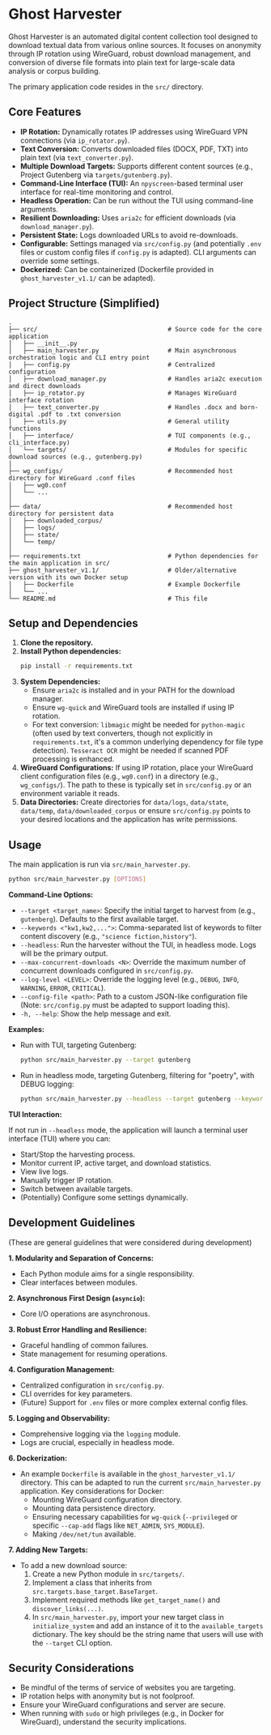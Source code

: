 # Ghost Harvester

Ghost Harvester is an automated digital content collection tool designed to download textual data from various online sources. It focuses on anonymity through IP rotation using WireGuard, robust download management, and conversion of diverse file formats into plain text for large-scale data analysis or corpus building.

The primary application code resides in the `src/` directory.

## Core Features

- **IP Rotation:** Dynamically rotates IP addresses using WireGuard VPN connections (via `ip_rotator.py`).
- **Text Conversion:** Converts downloaded files (DOCX, PDF, TXT) into plain text (via `text_converter.py`).
- **Multiple Download Targets:** Supports different content sources (e.g., Project Gutenberg via `targets/gutenberg.py`).
- **Command-Line Interface (TUI):** An `npyscreen`-based terminal user interface for real-time monitoring and control.
- **Headless Operation:** Can be run without the TUI using command-line arguments.
- **Resilient Downloading:** Uses `aria2c` for efficient downloads (via `download_manager.py`).
- **Persistent State:** Logs downloaded URLs to avoid re-downloads.
- **Configurable:** Settings managed via `src/config.py` (and potentially `.env` files or custom config files if `config.py` is adapted). CLI arguments can override some settings.
- **Dockerized:** Can be containerized (Dockerfile provided in `ghost_harvester_v1.1/` can be adapted).

## Project Structure (Simplified)

```
.
├── src/                                    # Source code for the core application
│   ├── __init__.py
│   ├── main_harvester.py                   # Main asynchronous orchestration logic and CLI entry point
│   ├── config.py                           # Centralized configuration
│   ├── download_manager.py                 # Handles aria2c execution and direct downloads
│   ├── ip_rotator.py                       # Manages WireGuard interface rotation
│   ├── text_converter.py                   # Handles .docx and born-digital .pdf to .txt conversion
│   ├── utils.py                            # General utility functions
│   ├── interface/                          # TUI components (e.g., cli_interface.py)
│   └── targets/                            # Modules for specific download sources (e.g., gutenberg.py)
│
├── wg_configs/                             # Recommended host directory for WireGuard .conf files
│   ├── wg0.conf
│   └── ...
│
├── data/                                   # Recommended host directory for persistent data
│   ├── downloaded_corpus/
│   ├── logs/
│   ├── state/
│   └── temp/
│
├── requirements.txt                        # Python dependencies for the main application in src/
├── ghost_harvester_v1.1/                   # Older/alternative version with its own Docker setup
│   ├── Dockerfile                          # Example Dockerfile
│   └── ...
└── README.md                               # This file
```

## Setup and Dependencies

1.  **Clone the repository.**
2.  **Install Python dependencies:**
    ```bash
    pip install -r requirements.txt
    ```
3.  **System Dependencies:**
    *   Ensure `aria2c` is installed and in your PATH for the download manager.
    *   Ensure `wg-quick` and WireGuard tools are installed if using IP rotation.
    *   For text conversion: `libmagic` might be needed for `python-magic` (often used by text converters, though not explicitly in `requirements.txt`, it's a common underlying dependency for file type detection). `Tesseract OCR` might be needed if scanned PDF processing is enhanced.
4.  **WireGuard Configurations:** If using IP rotation, place your WireGuard client configuration files (e.g., `wg0.conf`) in a directory (e.g., `wg_configs/`). The path to these is typically set in `src/config.py` or an environment variable it reads.
5.  **Data Directories:** Create directories for `data/logs`, `data/state`, `data/temp`, `data/downloaded_corpus` or ensure `src/config.py` points to your desired locations and the application has write permissions.

## Usage

The main application is run via `src/main_harvester.py`.

```bash
python src/main_harvester.py [OPTIONS]
```

**Command-Line Options:**

*   `--target <target_name>`: Specify the initial target to harvest from (e.g., `gutenberg`). Defaults to the first available target.
*   `--keywords <"kw1,kw2,...">`: Comma-separated list of keywords to filter content discovery (e.g., `"science fiction,history"`).
*   `--headless`: Run the harvester without the TUI, in headless mode. Logs will be the primary output.
*   `--max-concurrent-downloads <N>`: Override the maximum number of concurrent downloads configured in `src/config.py`.
*   `--log-level <LEVEL>`: Override the logging level (e.g., `DEBUG`, `INFO`, `WARNING`, `ERROR`, `CRITICAL`).
*   `--config-file <path>`: Path to a custom JSON-like configuration file (Note: `src/config.py` must be adapted to support loading this).
*   `-h, --help`: Show the help message and exit.

**Examples:**

*   Run with TUI, targeting Gutenberg:
    ```bash
    python src/main_harvester.py --target gutenberg
    ```
*   Run in headless mode, targeting Gutenberg, filtering for "poetry", with DEBUG logging:
    ```bash
    python src/main_harvester.py --headless --target gutenberg --keywords "poetry" --log-level DEBUG
    ```

**TUI Interaction:**

If not run in `--headless` mode, the application will launch a terminal user interface (TUI) where you can:
- Start/Stop the harvesting process.
- Monitor current IP, active target, and download statistics.
- View live logs.
- Manually trigger IP rotation.
- Switch between available targets.
- (Potentially) Configure some settings dynamically.

## Development Guidelines

(These are general guidelines that were considered during development)

**1. Modularity and Separation of Concerns:**
   - Each Python module aims for a single responsibility.
   - Clear interfaces between modules.

**2. Asynchronous First Design (`asyncio`):**
   - Core I/O operations are asynchronous.

**3. Robust Error Handling and Resilience:**
   - Graceful handling of common failures.
   - State management for resuming operations.

**4. Configuration Management:**
   - Centralized configuration in `src/config.py`.
   - CLI overrides for key parameters.
   - (Future) Support for `.env` files or more complex external config files.

**5. Logging and Observability:**
   - Comprehensive logging via the `logging` module.
   - Logs are crucial, especially in headless mode.

**6. Dockerization:**
   - An example `Dockerfile` is available in the `ghost_harvester_v1.1/` directory. This can be adapted to run the current `src/main_harvester.py` application. Key considerations for Docker:
     - Mounting WireGuard configuration directory.
     - Mounting data persistence directory.
     - Ensuring necessary capabilities for `wg-quick` (`--privileged` or specific `--cap-add` flags like `NET_ADMIN`, `SYS_MODULE`).
     - Making `/dev/net/tun` available.

**7. Adding New Targets:**
   - To add a new download source:
     1. Create a new Python module in `src/targets/`.
     2. Implement a class that inherits from `src.targets.base_target.BaseTarget`.
     3. Implement required methods like `get_target_name()` and `discover_links(...)`.
     4. In `src/main_harvester.py`, import your new target class in `initialize_system` and add an instance of it to the `available_targets` dictionary. The key should be the string name that users will use with the `--target` CLI option.

## Security Considerations
- Be mindful of the terms of service of websites you are targeting.
- IP rotation helps with anonymity but is not foolproof.
- Ensure your WireGuard configurations and server are secure.
- When running with `sudo` or high privileges (e.g., in Docker for WireGuard), understand the security implications.
```
